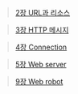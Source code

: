 
> [2장 URL과 리소스](docs/url/README.md)

> [3장 HTTP 메시지](docs/message/README.md)

> [4장 Connection](docs/connection/README.md)

> [5장 Web server](docs/server/README.md)

> [9장 Web robot](docs/webrobot/README.md)
